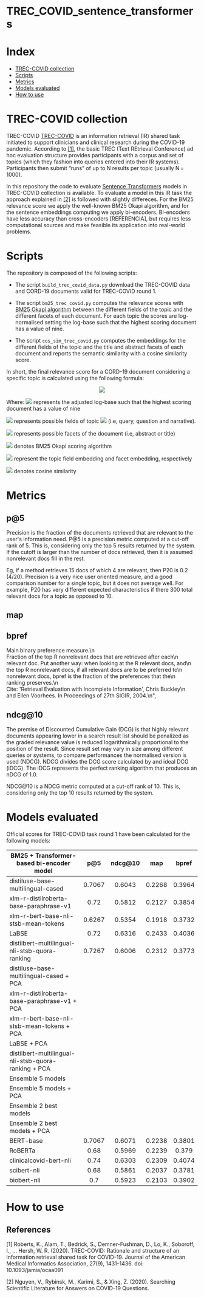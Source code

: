 # TREC_COVID_sentence_transformers

# Index
 
 * [TREC-COVID collection](#trec-covid-collection)
 * [Scripts](#scripts)
 * [Metrics](metrics)
 * [Models evaluated](models-evalauted)
 * [How to use](how-to-use)
 
 # TREC-COVID collection 
 
 TREC-COVID [TREC-COVID](https://ir.nist.gov/covidSubmit/index.html)  is an information retrieval (IR) shared task initiated to support clinicians and clinical research during the COVID-19 pandemic. According to [[1]](#1), the basic TREC (Text REtrieval Conference) ad hoc evaluation structure provides participants with a corpus and set of topics (which they fashion into queries entered into their IR systems). Participants then submit “runs” of up to N results per topic (usually N = 1000). 
 
 In this repository the code to evaluate  [Sentence Transformers](https://www.sbert.net/index.html) models in TREC-COVID collection is available. To evaluate a model in this IR task the approach explained in [[2]](#2) is followed with slightly differeces. For the BM25 relevance score we apply the well-known BM25 Okapi algorithm, and for the sentence embeddings computing we apply bi-encoders. Bi-encoders have less accuracy than cross-encoders [REFERENCIA], but requires less computational sources and make feasible its application into real-world problems.  
 
 
 # Scripts
 
 The repository is composed of the following scripts:
 
 * The script `build_trec_covid_data.py` download the TREC-COVID data and CORD-19 documents valid for TREC-COVID round 1. 
 
 * The script `bm25_trec_covid.py` computes the relevance scores with [BM25 Okapi algorithm](https://github.com/dorianbrown/rank_bm25) between the different fields of the topic and the different facets of each document. For each topic the scores are log-normalised setting the log-base such that the highest scoring document has a value of nine. 
 
 * The script `cos_sim_trec_covid.py` computes the embeddings for the different fields of the topic and the title and abstract facets of each document and reports the semantic similarity with a cosine similarity score.
 
 In short, the final relevance score for a CORD-19 document considering a specific topic is calculated using the following formula:
 <p align="center">
  <img src="https://latex.codecogs.com/png.latex?%5Clarge%20%5Cpsi%20%28T_i%2C%20d%29%20%3D%20%5Clog_z%28%5Csum%5E%7Bt%5Cin%20T_%7Bi%7D%20%7D%20%5Csum%5E%7Bf%5Cin%20d%20%7DBM25%28t%2Cf%29%29%20&plus;%20%5Csum%5E%7Bt%5Cin%20T_%7Bi%7D%20%7D%20%5Csum%5E%7Bf%5Cin%20d%20%7Dcos%28e%28t%29%2C%20e%28f%29%29">
</p>

Where:
 <img src="https://latex.codecogs.com/png.latex?\inline&space;\large&space;z"> represents the adjusted log-base such that the highest scoring document has a value of nine
 
<img src=https://latex.codecogs.com/png.latex?\inline&space;\large&space;t&space;\in&space;T_i> represents possible fields of topic <img src=https://latex.codecogs.com/png.latex?\inline&space;\large&space;T_i> (i.e, query, question and narrative). 

<img src=https://latex.codecogs.com/png.latex?\inline&space;\large&space;f&space;\in&space;d> represents possible facets of the document (i.e, abstract or title)

<img src=https://latex.codecogs.com/png.latex?\inline&space;\large&space;BM25> denotes BM25 Okapi scoring algorithm

<img src=https://latex.codecogs.com/png.latex?\inline&space;\large&space;e(t),&space;e(f)> represent the topic field embedding and facet embedding, respectively

<img src=https://latex.codecogs.com/png.latex?\inline&space;\large&space;cos> denotes cosine similarity

# Metrics 
## p@5
Precision is the fraction of the documents retrieved that are relevant to the user's information need. P@5 is a precision metric computed at a cut-off rank of 5. This is, considering only the top 5 results returned by the system. If the cutoff is larger than the number of docs retrieved, then it is assumed nonrelevant docs fill in the rest.  

Eg, if a method retrieves 15 docs of which 4 are relevant, then P20 is 0.2 (4/20). Precision is a very nice user oriented measure, and a good comparison number for a single topic, but it does not average well. For example, P20 has very different expected characteristics if there 300 total relevant docs for a topic as opposed to 10.

 ## map

## bpref
 Main binary preference measure.\n\
    Fraction of the top R nonrelevant docs that are retrieved after each\n\
    relevant doc. Put another way: when looking at the R relevant docs, and\n\
    the top R nonrelevant docs, if all relevant docs are to be preferred to\n\
    nonrelevant docs, bpref is the fraction of the preferences that the\n\
    ranking preserves.\n\
    Cite: 'Retrieval Evaluation with Incomplete Information', Chris Buckley\n\
    and Ellen Voorhees. In Proceedings of 27th SIGIR, 2004.\n",
 
 ## ndcg@10
The premise of  Discounted Cumulative Gain (DCG) is that highly relevant documents appearing lower in a search result list should be penalized as the graded relevance value is reduced logarithmically proportional to the position of the result. Since result set may vary in size among different queries or systems, to compare performances the normalised version is used (NDCG). NDCG divides the DCG score calculated by and ideal DCG (iDCG). The iDCG represents the perfect ranking algorithm that produces an nDCG of 1.0. 

NDCG@10 is a NDCG metric computed at a cut-off rank of 10. This is, considering only the top 10 results returned by the system.


# Models evaluated
Official scores for TREC-COVID task round 1 have been calculated for the following models:

| BM25 + Transformer-based bi-encoder model            |   p@5  | ndcg@10 |   map  |  bpref |
|------------------------------------------------------|:------:|:-------:|:------:|:------:|
| distiluse-base-multilingual-cased                    | 0.7067 |  0.6043 | 0.2268 | 0.3964 |
| xlm-r-distilroberta-base-paraphrase-v1               |  0.72  |  0.5812 | 0.2127 | 0.3854 |
| xlm-r-bert-base-nli-stsb-mean-tokens                 | 0.6267 |  0.5354 | 0.1918 | 0.3732 |
| LaBSE                                                |  0.72  |  0.6316 | 0.2433 | 0.4036 |
| distilbert-multilingual-nli-stsb-quora-ranking       | 0.7267 |  0.6006 | 0.2312 | 0.3773 |
| distiluse-base-multilingual-cased + PCA              |        |         |        |        |
| xlm-r-distilroberta-base-paraphrase-v1 + PCA         |        |         |        |        |
| xlm-r-bert-base-nli-stsb-mean-tokens + PCA           |        |         |        |        |
| LaBSE + PCA                                          |        |         |        |        |
| distilbert-multilingual-nli-stsb-quora-ranking + PCA |        |         |        |        |
| Ensemble 5  models                                   |        |         |        |        |
| Ensemble 5 models + PCA                              |        |         |        |        |
| Ensemble 2  best models                              |        |         |        |        |
| Ensemble 2 best models + PCA                         |        |         |        |        |
| BERT-base                                            | 0.7067 |  0.6071 | 0.2238 | 0.3801 |
| RoBERTa                                              |  0.68  |  0.5969 | 0.2239 |  0.379 |
| clinicalcovid-bert-nli                               |  0.74  |  0.6303 | 0.2309 | 0.4074 |
| scibert-nli                                          |  0.68  |  0.5861 | 0.2037 | 0.3781 |
| biobert-nli                                          |   0.7  |  0.5923 | 0.2103 | 0.3902 |




    

  

 

# How to use 

 
## References
<a id="1">[1]</a> 
Roberts, K., Alam, T., Bedrick, S., Demner-Fushman, D., Lo, K., Soboroff, I., … Hersh, W. R. (2020). TREC-COVID: Rationale and structure of an information retrieval shared task for COVID-19. Journal of the American Medical Informatics Association, 27(9), 1431-1436. doi: 10.1093/jamia/ocaa091

<a id="2">[2]</a> 
Nguyen, V., Rybinsk, M., Karimi, S., & Xing, Z. (2020). Searching Scientific Literature for Answers on COVID-19 Questions.
